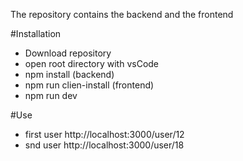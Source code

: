 The repository contains the backend and the frontend

#Installation

- Download repository
- open root directory with vsCode
- npm install (backend)
- npm run clien-install (frontend)
- npm run dev


#Use

- first user http://localhost:3000/user/12
- snd user http://localhost:3000/user/18